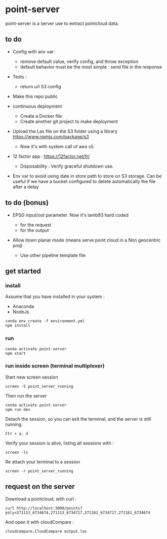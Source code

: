 # point-server
point-server is a server use to extract pointcloud data.

## to do

- Config with anv var:
  - remove default value, verify config, and throw exception
  - default behavior must be the most simple : send file in the response

- Tests :
  - return url S3 config

- Make this repo public

- continuous deployment
  - Create a Docker file
  - Create another git project to make deployment

- Upload the Las file on the S3 folder using a library https://www.npmjs.com/package/s3
    - Now it's with system call of aws cli.

- 12 factor app : https://12factor.net/fr/
  - Disposability : Verify graceful shutdown use.

- Env var to avoid using date in store path to store on S3 storage. Can be useful if we have a bucket configured to delete automatically the file after a delay


## to do (bonus)

- EPSG input/out parameter. Now it's lamb93 hard coded
  - for the request
  - for the output

- Allow itown planar mode (means serve point cloud in a Non geocentric proj)
  - Use other pipeline template file


## get started


### install 

Assume that you have installed in your system :

 - Anaconda
 - NodeJs


```
conda env create -f environment.yml
npm install
```

### run

```
conda activate point-server
npm start
```


### run inside screen (terminal multiplexer)

Start new screen session

```
screen -S point_server_running

```

Then run the server
```
conda activate point-server
npm run dev
```

Detach the session, so you can exit the terminal, and the server is still running.
```
Ctr + a, d
```

Verify your session is alive, listing all sessions with :

```
screen -ls
```

Re attach your terminal to a session
```
screen -r point_server_running
```

## request on the server

Download a pointcloud, with curl : 
```
curl http://localhost:3000/points?poly=271113_6734674,271113_6734717,271161_6734717,271161_6734674
```
And open it with cloudCompare :
```
cloudcompare.CloudCompare output.las
```
